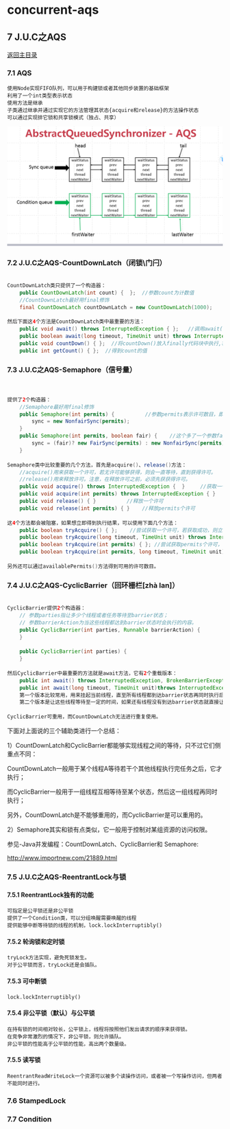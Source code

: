 # concurrent-aqs

## 7 J.U.C之AQS
[返回主目录](../README.md)

### 7.1 AQS
    使用Node实现FIFO队列，可以用于构建锁或者其他同步装置的基础框架
    利用了一个int类型表示状态
    使用方法是继承
    子类通过继承并通过实现它的方法管理其状态{acquire和release}的方法操作状态
    可以通过实现排它锁和共享锁模式（独占、共享）

![](src/main/resources/static/11.jpg)

### 7.2 J.U.C之AQS-CountDownLatch（闭锁\门闩）
```java

CountDownLatch类只提供了一个构造器：
    public CountDownLatch(int count) {  };  //参数count为计数值
    //CountDownLatch最好用final修饰
    final CountDownLatch countDownLatch = new CountDownLatch(1000);
    
然后下面这4个方法是CountDownLatch类中最重要的方法：
    public void await() throws InterruptedException { };   //调用await()方法的线程会被挂起，它会等待直到count值为0才继续执行
    public boolean await(long timeout, TimeUnit unit) throws InterruptedException { };  //和await()类似，只不过等待一定的时间后count值还没变为0的话就会继续执行
    public void countDown() { };  //将countDown()放入finally代码块中执行,将count值减1
    public int getCount() { };  //得到count的值
```

### 7.3 J.U.C之AQS-Semaphore（信号量）
```java

    
提供了2个构造器：
    //Semaphore最好用final修饰
    public Semaphore(int permits) {          //参数permits表示许可数目，即同时可以允许多少线程进行访问
        sync = new NonfairSync(permits);
    }
    public Semaphore(int permits, boolean fair) {    //这个多了一个参数fair表示是否是公平的，即等待时间越久的越先获取许可
        sync = (fair)? new FairSync(permits) : new NonfairSync(permits);
    }

Semaphore类中比较重要的几个方法，首先是acquire()、release()方法：
    //acquire()用来获取一个许可，若无许可能够获得，则会一直等待，直到获得许可。
    //release()用来释放许可。注意，在释放许可之前，必须先获获得许可。
    public void acquire() throws InterruptedException {  }     //获取一个许可
    public void acquire(int permits) throws InterruptedException { }    //获取permits个许可
    public void release() { }          //释放一个许可
    public void release(int permits) { }    //释放permits个许可
    
这4个方法都会被阻塞，如果想立即得到执行结果，可以使用下面几个方法：
    public boolean tryAcquire() { };    //尝试获取一个许可，若获取成功，则立即返回true，若获取失败，则立即返回false
    public boolean tryAcquire(long timeout, TimeUnit unit) throws InterruptedException { };  //尝试获取一个许可，若在指定的时间内获取成功，则立即返回true，否则则立即返回false
    public boolean tryAcquire(int permits) { }; //尝试获取permits个许可，若获取成功，则立即返回true，若获取失败，则立即返回false
    public boolean tryAcquire(int permits, long timeout, TimeUnit unit) throws InterruptedException { }; //尝试获取permits个许可，若在指定的时间内获取成功，则立即返回true，否则则立即返回false

另外还可以通过availablePermits()方法得到可用的许可数目。

```
### 7.4 J.U.C之AQS-CyclicBarrier（回环栅栏[zhà lan]）
```java
    
CyclicBarrier提供2个构造器：
    // 参数parties指让多少个线程或者任务等待至barrier状态；
    // 参数barrierAction为当这些线程都达到barrier状态时会执行的内容。
    public CyclicBarrier(int parties, Runnable barrierAction) {
    }
     
    public CyclicBarrier(int parties) {
    }

然后CyclicBarrier中最重要的方法就是await方法，它有2个重载版本：
    public int await() throws InterruptedException, BrokenBarrierException { };
    public int await(long timeout, TimeUnit unit)throws InterruptedException,BrokenBarrierException,TimeoutException { };
    第一个版本比较常用，用来挂起当前线程，直至所有线程都到达barrier状态再同时执行后续任务；
    第二个版本是让这些线程等待至一定的时间，如果还有线程没有到达barrier状态就直接让到达barrier的线程执行后续任务。

CyclicBarrier可重用，而CountDownLatch无法进行重复使用。
```

下面对上面说的三个辅助类进行一个总结：

1）CountDownLatch和CyclicBarrier都能够实现线程之间的等待，只不过它们侧重点不同：

CountDownLatch一般用于某个线程A等待若干个其他线程执行完任务之后，它才执行；

而CyclicBarrier一般用于一组线程互相等待至某个状态，然后这一组线程再同时执行；

另外，CountDownLatch是不能够重用的，而CyclicBarrier是可以重用的。

2）Semaphore其实和锁有点类似，它一般用于控制对某组资源的访问权限。

参见-Java并发编程：CountDownLatch、CyclicBarrier和 Semaphore:

http://www.importnew.com/21889.html

### 7.5 J.U.C之AQS-ReentrantLock与锁

#### 7.5.1 ReentrantLock独有的功能
    可指定是公平锁还是非公平锁
    提供了一个Condition类，可以分组唤醒需要唤醒的线程
    提供能够中断等待锁的线程的机制，lock.lockInterruptibly()

#### 7.5.2 轮询锁和定时锁
    tryLock方法实现，避免死锁发生。
    对于公平锁而言，tryLock还是会插队。
#### 7.5.3 可中断锁
    lock.lockInterruptibly()
#### 7.5.4 非公平锁（默认）与公平锁
    在持有锁的时间相对较长，公平锁上，线程将按照他们发出请求的顺序来获得锁。
    在竞争非常激烈的情况下，非公平锁，则允许插队。
    非公平锁的性能高于公平锁的性能，高出两个数量级。
#### 7.5.5 读写锁
    ReentrantReadWriteLock一个资源可以被多个读操作访问，或者被一个写操作访问，但两者不能同时进行。
### 7.6 StampedLock
### 7.7 Condition  